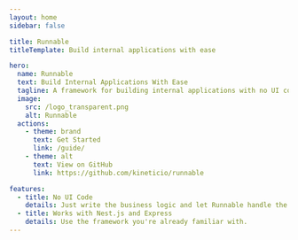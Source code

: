 ```yaml
---
layout: home
sidebar: false

title: Runnable
titleTemplate: Build internal applications with ease

hero:
  name: Runnable
  text: Build Internal Applications With Ease
  tagline: A framework for building internal applications with no UI code.
  image:
    src: /logo_transparent.png
    alt: Runnable
  actions:
    - theme: brand
      text: Get Started
      link: /guide/
    - theme: alt
      text: View on GitHub
      link: https://github.com/kineticio/runnable

features:
  - title: No UI Code
    details: Just write the business logic and let Runnable handle the UI.
  - title: Works with Nest.js and Express
    details: Use the framework you're already familiar with.
---
```

